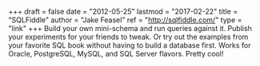 +++
draft = false
date = "2012-05-25"
lastmod = "2017-02-22"
title = "SQLFiddle"
author = "Jake Feasel"
ref = "http://sqlfiddle.com/"
type = "link"
+++
Build your own mini-schema and run queries against it. Publish your experiments for your friends to tweak. Or try out the examples from your favorite SQL book without having to build a database first. Works for Oracle, PostgreSQL, MySQL, and SQL Server flavors. Pretty cool!
